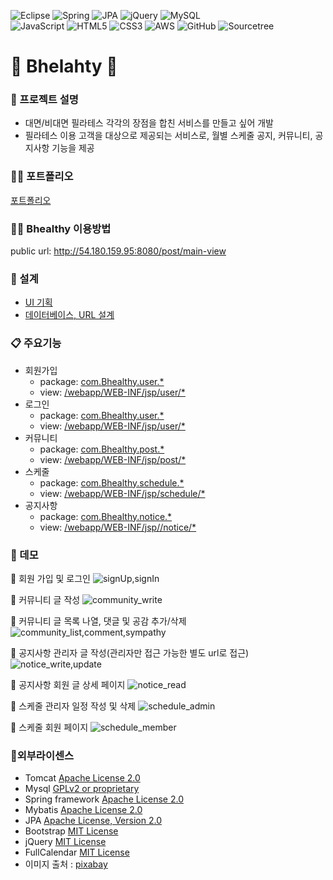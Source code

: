 ![Eclipse](https://img.shields.io/badge/Eclipse-FE7A16.svg?style=for-the-badge&logo=Eclipse&logoColor=white)
![Spring](https://img.shields.io/badge/spring-%236DB33F.svg?style=for-the-badge&logo=spring&logoColor=white)
![JPA](https://img.shields.io/badge/JPA-%236DB33F.svg?style=for-the-badge&logo=spring&logoColor=white)
![jQuery](https://img.shields.io/badge/jquery-%230769AD.svg?style=for-the-badge&logo=jquery&logoColor=white)
![MySQL](https://img.shields.io/badge/mysql-%2300f.svg?style=for-the-badge&logo=mysql&logoColor=white)                          
![JavaScript](https://img.shields.io/badge/javascript-%23323330.svg?style=for-the-badge&logo=javascript&logoColor=%23F7DF1E)
![HTML5](https://img.shields.io/badge/html5-%23E34F26.svg?style=for-the-badge&logo=html5&logoColor=white)
![CSS3](https://img.shields.io/badge/css3-%231572B6.svg?style=for-the-badge&logo=css3&logoColor=white)
![AWS](https://img.shields.io/badge/AWS-%23FF9900.svg?style=for-the-badge&logo=amazon-aws&logoColor=white)
![GitHub](https://img.shields.io/badge/github-%23121011.svg?style=for-the-badge&logo=github&logoColor=white)
![Sourcetree](https://img.shields.io/badge/sourcetree-0052CC.svg?style=for-the-badge&logo=java&logoColor=white)


# 💪 Bhelahty 🏃

### 📢 프로젝트 설명
* 대면/비대면 필라테스 각각의 장점을 합친 서비스를 만들고 싶어 개발
* 필라테스 이용 고객을 대상으로 제공되는 서비스로, 월별 스케줄 공지, 커뮤니티, 공지사항 기능을 제공

### 👩‍🏫 포트폴리오
[포트폴리오](https://github.com/user-attachments/files/15832076/kimyoojungpPortfolio_0614.pdf)


### 👩‍💻 Bhealthy 이용방법 
public url: http://54.180.159.95:8080/post/main-view


### 📐 설계
* [UI 기획](https://ovenapp.io/view/MfKyy5CpYiT5dIcGG8Duvz2ssUE9UYMl/)
* [데이터베이스, URL 설계](https://docs.google.com/spreadsheets/d/1HNUr1KfmyqhQGxD0medlo_HBQcz8ST7Uz9VAHcK74FA/edit#gid=0)

### 📋 주요기능
* 회원가입
  * package: [com.Bhealthy.user.*](https://github.com/ins0320/Bhealthy/tree/develop/src/main/java/com/Bhealthy/user)
  * view: [/webapp/WEB-INF/jsp/user/*](https://github.com/ins0320/Bhealthy/tree/develop/src/main/webapp/WEB-INF/jsp/user)
* 로그인
  * package: [com.Bhealthy.user.*](https://github.com/ins0320/Bhealthy/tree/develop/src/main/java/com/Bhealthy/user)
  * view: [/webapp/WEB-INF/jsp/user/*](https://github.com/ins0320/Bhealthy/tree/develop/src/main/webapp/WEB-INF/jsp/user)
* 커뮤니티
  * package: [com.Bhealthy.post.*](https://github.com/ins0320/Bhealthy/tree/develop/src/main/java/com/Bhealthy/post)
  * view: [/webapp/WEB-INF/jsp/post/*](https://github.com/ins0320/Bhealthy/tree/develop/src/main/webapp/WEB-INF/jsp/post)    
* 스케줄
  * package: [com.Bhealthy.schedule.*](https://github.com/ins0320/Bhealthy/tree/develop/src/main/java/com/Bhealthy/schedule)
  * view: [/webapp/WEB-INF/jsp/schedule/*](https://github.com/ins0320/Bhealthy/tree/develop/src/main/webapp/WEB-INF/jsp/schedule)
* 공지사항
  * package: [com.Bhealthy.notice.*](https://github.com/ins0320/Bhealthy/tree/develop/src/main/java/com/Bhealthy/notice)
  * view: [/webapp/WEB-INF/jsp//notice/*](https://github.com/ins0320/Bhealthy/tree/develop/src/main/webapp/WEB-INF/jsp/notice)

### 🎥 데모
  📃  회원 가입 및 로그인 
  ![signUp,signIn](https://github.com/ins0320/Bhealthy/assets/107856781/decdf597-1315-4311-af01-9b8858b166f3)
  
  📃  커뮤니티 글 작성
  ![community_write](https://github.com/ins0320/Bhealthy/assets/107856781/205cbb6c-1784-4a54-bf5a-98a6d5963d95)
  
  📃  커뮤니티 글 목록 나열, 댓글 및 공감 추가/삭제
  ![community_list,comment,sympathy](https://github.com/ins0320/Bhealthy/assets/107856781/8341c005-addd-45c1-a032-c0b77a752934)
  
  📃  공지사항 관리자 글 작성(관리자만 접근 가능한 별도 url로 접근)
  ![notice_write,update](https://github.com/ins0320/Bhealthy/assets/107856781/e2d6df7a-747a-430d-80cd-3a76f2243b8e)
  
  📃  공지사항 회원 글 상세 페이지
  ![notice_read](https://github.com/ins0320/Bhealthy/assets/107856781/a23edbf5-6acd-4710-9e2a-8f9289bae534)
  
  📃  스케줄 관리자 일정 작성 및 삭제
  ![schedule_admin](https://github.com/ins0320/Bhealthy/assets/107856781/258b3de9-9499-43f7-ac73-d83690fcb5d0)
  
   📃  스케줄 회원 페이지
   ![schedule_member](https://github.com/ins0320/Bhealthy/assets/107856781/b646e6bc-5b11-43ab-9857-f791ee220f1c)



 
### 📌외부라이센스
- Tomcat [Apache License 2.0](https://www.apache.org/licenses/LICENSE-2.0)
- Mysql [GPLv2 or proprietary](https://www.gnu.org/licenses/gpl-3.0.html)
- Spring framework [Apache License 2.0](https://www.apache.org/licenses/LICENSE-2.0)
- Mybatis [Apache License 2.0](https://www.apache.org/licenses/LICENSE-2.0)
- JPA [Apache License, Version 2.0](https://docs.spring.io/spring-data/jpa/snapshot-site/license.html)
- Bootstrap [MIT License](https://opensource.org/licenses/MIT)
- jQuery [MIT License](https://opensource.org/licenses/MIT)
- FullCalendar [MIT License](https://opensource.org/licenses/MIT)
- 이미지 출처 : [pixabay](https://pixabay.com/ko/)
